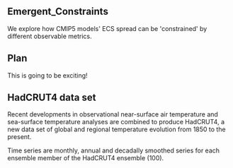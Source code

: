 ## Emergent_Constraints
We explore how CMIP5 models' ECS spread can be 'constrained' by different observable metrics. 

## Plan
This is going to be exciting!

## HadCRUT4 data set
Recent  developments  in  observational  near-surface  air  temperature  and  sea-surface  temperature analyses  are  combined  to  produce  HadCRUT4,  a  new data  set  of  global  and  regional  temperature evolution  from  1850  to  the  present.

Time series are monthly, annual and decadally smoothed series for each ensemble member of the HadCRUT4 ensemble (100).




